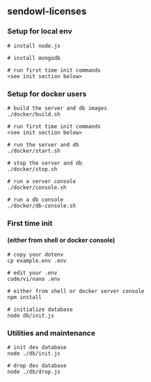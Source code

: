 ## sendowl-licenses

### Setup for local env
```
# install node.js

# install mongodb

# run first time init commands
<see init section below>
```

### Setup for docker users

```
# build the server and db images
./docker/build.sh

# run first time init commands
<see init section below>

# run the server and db
./docker/start.sh

# stop the server and db
./docker/stop.sh

# run a server console
./docker/console.sh

# run a db console
./docker/db-console.sh
```

### First time init
#### (either from shell or docker console)
```
# copy your dotenv
cp example.env .env

# edit your .env
code/vi/nano .env

# either from shell or docker server console
npm install

# initialize database
node db/init.js
```

### Utilities and maintenance

```
# init dev database
node ./db/init.js

# drop dev database
node ./db/drop.js
```